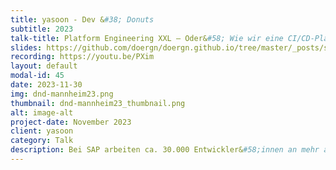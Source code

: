 ```yaml
---
title: yasoon - Dev &#38; Donuts
subtitle: 2023
talk-title: Platform Engineering XXL – Oder&#58; Wie wir eine CI/CD-Plattform f&#252;r &#62;30.000 Entwickler&#58;innen bauen und betreiben
slides: https://github.com/doergn/doergn.github.io/tree/master/_posts/slides/PlatformEngineeringXXL.pdf
recording: https://youtu.be/PXim
layout: default
modal-id: 45
date: 2023-11-30
img: dnd-mannheim23.png
thumbnail: dnd-mannheim23_thumbnail.png
alt: image-alt
project-date: November 2023
client: yasoon
category: Talk
description: Bei SAP arbeiten ca. 30.000 Entwickler&#58;innen an mehr als 1.000 Produkten auf diversen Technologiestacks. Wie verbessert man in solch einer Umgebung die Developer Experience? Nach Nutzerbefragungen und Austausch mit anderen Firmen, wurde 2021 eine interne CI/CD-Plattform ins Leben gerufen, mit dem Ziel die kognitive Last der Entwicklungsteams zu reduzieren. In diesem Vortrag geht Dirk auf die grundlegenden Prinzipien des Platform Engineering ein, und zeigt am Beispiel der SAP internen Entwicklerplatform, wie diese Prinzipien bei SAP angewendet werden. So wird z.B. durch einen &#34;Paved Road&#34;- bzw. &#34;Golden Path&#34;-Ansatz die Developer Experience verbessert und Tools und Services konsolidiert.
---
```

